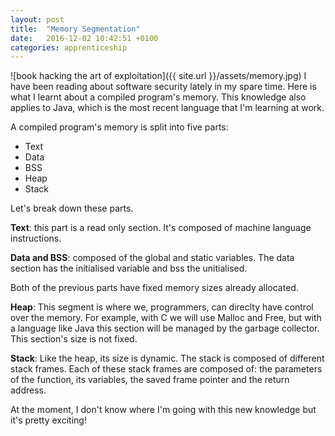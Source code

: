 ```yaml
---
layout: post
title:  "Memory Segmentation"
date:   2016-12-02 10:42:51 +0100
categories: apprenticeship
---
```

![book hacking the art of exploitation]({{ site.url }}/assets/memory.jpg)
I have been reading about software security lately in my spare time. Here is what I learnt about
a compiled program's memory. This knowledge also applies to Java, which is the most recent language that
I'm learning at work.

A compiled program's memory is split into five parts:

- Text
- Data
- BSS
- Heap
- Stack

Let's break down these parts.

**Text**: this part is a read only section. It's composed of machine language instructions.

**Data and BSS**: composed of the global and static variables. The data section has the initialised
variable and bss the unitialised.

Both of the previous parts have fixed memory sizes already allocated.

**Heap**: This segment is where we, programmers, can direclty have control over the memory.
For example, with C we will use Malloc and Free, but with a language like Java this section will be
managed by the garbage collector. This section's size is not fixed.

**Stack**: Like the heap, its size is dynamic. The stack is composed of different stack frames.
Each of these stack frames are composed of: the parameters of the function, its variables, the
saved frame pointer and the return address.

At the moment, I don't know where I'm going with this new knowledge but it's pretty exciting!
